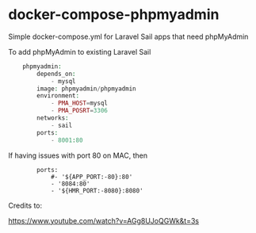 # docker-compose-phpmyadmin
Simple docker-compose.yml for Laravel Sail apps that need phpMyAdmin

To add phpMyAdmin to existing Laravel Sail

```PHP
    phpmyadmin:
        depends_on:
            - mysql
        image: phpmyadmin/phpmyadmin
        environment:
            - PMA_HOST=mysql
            - PMA_POSRT=3306
        networks:
            - sail
        ports:
            - 8001:80
```

If having issues with port 80 on MAC, then

```
        ports:
            #- '${APP_PORT:-80}:80'
            - '8084:80'
            - '${HMR_PORT:-8080}:8080'
```

Credits to:

https://www.youtube.com/watch?v=AGg8UJoQGWk&t=3s



